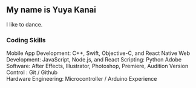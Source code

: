 ## My name is Yuya Kanai

I like to dance.

### Coding Skills

Mobile App Development: C++, Swift, Objective-C, and React Native
Web Development: JavaScript, Node.js, and React
Scripting: Python
Adobe Software: After Effects, Illustrator, Photoshop, Premiere, Audition
Version Control : Git / Github	
Hardware Engineering: Microcontroller / Arduino Experience
